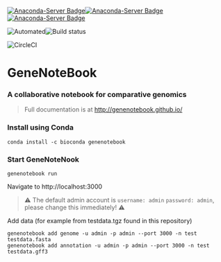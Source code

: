 [![Anaconda-Server Badge](https://anaconda.org/bioconda/genenotebook/badges/version.svg)](https://anaconda.org/bioconda/genenotebook)[![Anaconda-Server Badge](https://anaconda.org/bioconda/genenotebook/badges/latest_release_date.svg)](https://anaconda.org/bioconda/genenotebook)[![Anaconda-Server Badge](https://anaconda.org/bioconda/genenotebook/badges/platforms.svg)](https://anaconda.org/bioconda/genenotebook)

![Automated](https://img.shields.io/docker/cloud/automated/genenotebook/genenotebook.svg?style=flat-square&logo=docker)![Build status](https://img.shields.io/docker/cloud/build/genenotebook/genenotebook.svg?style=flat-square&logo=docker)

![CircleCI](https://img.shields.io/circleci/build/github/genenotebook/genenotebook/master?label=Circle%20CI&logo=circleci&style=flat-square)

# GeneNoteBook

### A collaborative notebook for comparative genomics

> Full documentation is at http://genenotebook.github.io/

### Install using Conda

```
conda install -c bioconda genenotebook
```

### Start GeneNoteNook

```
genenotebook run
```

Navigate to http://localhost:3000

> :warning: The default admin account is `username: admin` `password: admin`, please change this immediately! :warning:

Add data (for example from testdata.tgz found in this repository)

```
genenotebook add genome -u admin -p admin --port 3000 -n test testdata.fasta
genenotebook add annotation -u admin -p admin --port 3000 -n test testdata.gff3
```
